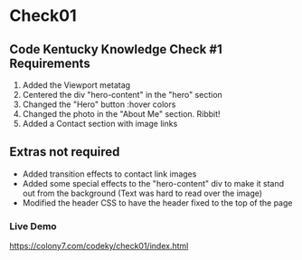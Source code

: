 # Check01

## Code Kentucky Knowledge Check #1 Requirements
 1. Added the Viewport metatag
 2. Centered the div "hero-content" in the "hero" section
 3. Changed the "Hero" button :hover colors
 4. Changed the photo in the "About Me" section. Ribbit!
 5. Added a Contact section with image links

## Extras not required
- Added transition effects to contact link images
- Added some special effects to the "hero-content" div to make it stand out from the background (Text was hard to read over the image)
- Modified the header CSS to have the header fixed to the top of the page

### Live Demo  
https://colony7.com/codeky/check01/index.html
